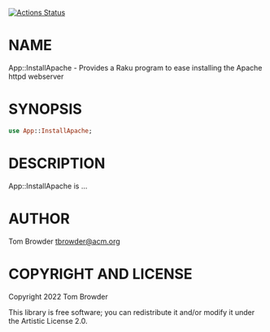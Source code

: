 [![Actions Status](https://github.com/tbrowder/App-InstallApache/actions/workflows/test.yml/badge.svg)](https://github.com/tbrowder/App-InstallApache/actions)

NAME
====

App::InstallApache - Provides a Raku program to ease installing the Apache httpd webserver

SYNOPSIS
========

```raku
use App::InstallApache;
```

DESCRIPTION
===========

App::InstallApache is ...

AUTHOR
======

Tom Browder <tbrowder@acm.org>

COPYRIGHT AND LICENSE
=====================

Copyright 2022 Tom Browder

This library is free software; you can redistribute it and/or modify it under the Artistic License 2.0.

